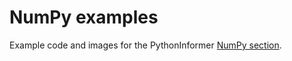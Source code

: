 # NumPy examples

Example code and images for the PythonInformer [NumPy section](https://pythoninformer.com/python-libraries/numpy/numpy-and-images/).